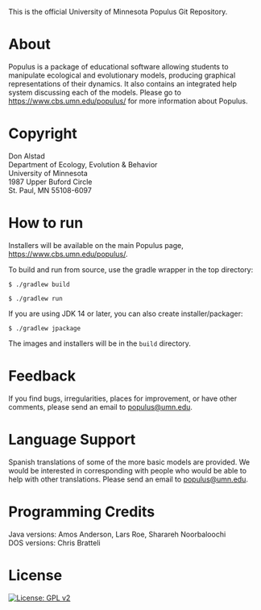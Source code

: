 This is the official University of Minnesota Populus Git Repository.

# About
Populus is a package of educational software allowing students to manipulate ecological and evolutionary models, producing graphical representations of their dynamics.  It also contains an integrated help system discussing each of the models.
Please go to https://www.cbs.umn.edu/populus/ for more information about Populus.

# Copyright
Don Alstad \
Department of Ecology, Evolution & Behavior \
University of Minnesota \
1987 Upper Buford Circle \
St. Paul, MN 55108-6097

# How to run
Installers will be available on the main Populus page, https://www.cbs.umn.edu/populus/.

To build and run from source, use the gradle wrapper in the top directory:

`$ ./gradlew build`

`$ ./gradlew run`

If you are using JDK 14 or later, you can also create installer/packager:

`$ ./gradlew jpackage`

The images and installers will be in the `build` directory.


# Feedback
If you find bugs, irregularities, places for improvement, or have other comments, please send an email to populus@umn.edu.

# Language Support
Spanish translations of some of the more basic models are provided. We would be interested in corresponding with people who would be able to help with other translations.  Please send an email to populus@umn.edu.

# Programming Credits 
Java versions: Amos Anderson, Lars Roe, Sharareh Noorbaloochi \
DOS versions: Chris Bratteli

# License
[![License: GPL v2](https://img.shields.io/badge/License-GPL%20v2-blue.svg)](https://www.gnu.org/licenses/old-licenses/gpl-2.0.en.html)

